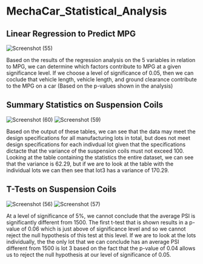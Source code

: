 # MechaCar_Statistical_Analysis

## Linear Regression to Predict MPG
![Screenshot (55)](https://user-images.githubusercontent.com/82130746/160244326-58905811-33b7-4291-813d-61fe26e02e5d.png)

Based on the results of the regression analysis on the 5 variables in relation to MPG, we can determine which factors contribute to MPG at a given significance level. If we choose a level of significance of 0.05, then we can coclude that vehicle length, vehicle length, and ground clearance contribute to the MPG on a car (Based on the p-values shown in the analysis)

## Summary Statistics on Suspension Coils
![Screenshot (60)](https://user-images.githubusercontent.com/82130746/160244337-8bda2f3a-befe-4536-b8be-636e8219b561.png)
![Screenshot (59)](https://user-images.githubusercontent.com/82130746/160244331-d71615d8-f0c4-4bd2-b749-fa4889d29a7a.png)

Based on the output of these tables, we can see that the data may meet the design specifications for all manufacturing lots in total, but does not meet design specifications for each indivdual lot given that the specifications dictacte that the variance of the suspension coils must not exceed 100. Looking at the table containing the statistics the entire dataset, we can see that the variance is 62.29, but if we are to look at the table with the individual lots we can then see that lot3 has a variance of 170.29.

## T-Tests on Suspension Coils
![Screenshot (56)](https://user-images.githubusercontent.com/82130746/160244328-59fc16b1-d672-41a4-84bf-5a00a1d4d15d.png)
![Screenshot (57)](https://user-images.githubusercontent.com/82130746/160244330-6ccc9985-aaf9-4ac3-a163-684416eb6b2d.png)

At a level of significance of 5%, we cannot conclude that the average PSI is significantly different from 1500. The first t-test that is shown results in a p-value of 0.06 which is just above of significance level and so we cannot reject the null hypothesis of this test at this level. If we are to look at the lots individually, the the only lot that we can conclude has an average PSI different from 1500 is lot 3 based on the fact that the p-value of 0.04 allows us to reject the null hypothesis at our level of significance of 0.05. 


